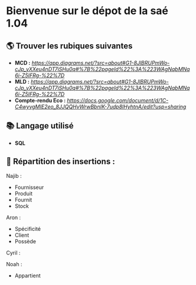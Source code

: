 # Bienvenue sur le dépot de la saé 1.04

## 🌎 Trouver les rubiques suivantes 
* **MCD :** _https://app.diagrams.net/?src=about#G1-8JlBRUPmWo-cJp_yXXeu4nDT7iSHu0q#%7B%22pageId%22%3A%223WAgNqbMNq6i-Z5IFRg-%22%7D_
* **MLD :** _https://app.diagrams.net/?src=about#G1-8JlBRUPmWo-cJp_yXXeu4nDT7iSHu0q#%7B%22pageId%22%3A%223WAgNqbMNq6i-Z5IFRg-%22%7D_
* **Compte-rendu Eco :** _https://docs.google.com/document/d/1C-C4wyvgMIE2eo_8JJQQHvWrwBbnIK-7udp8lHyhtnA/edit?usp=sharing_
## 📚 Langage utilisé 
* **SQL** 

## 💼 Répartition des insertions : 

Najib : 
 * Fournisseur 
 * Produit 
 * Fournit
 * Stock

Aron : 
 * Spécificité 
 * Client
 * Possède

Cyril :
  
Noah : 
* Appartient
